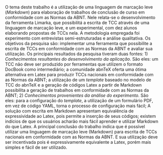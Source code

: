 <!-- -->

O tema deste trabalho é a utilização de uma linguagem de marcação leve (*Markdown*) para elaboração de trabalhos de conclusão de curso em conformidade com as Normas da ABNT. Nele relata-se o desenvolvimento da ferramenta Limarka, que possibilitá a escrita de TCC através de uma linguagem de marcação leve, e um experimental, com dez alunos elaborando propostas de TCCs nela. A metodologia empregada foi experimento com entrevistas semi-estruturadas e análise qualitativa. Os objetivos da pesquisa são: implementar uma ferramenta que possibilite a escrita de TCCs em conformidade com as Normas da ABNT e avaliar sua utilização. Os principais resultados da pesquisa tiveram duas fontes: 1) *Conhecimentos resultantes do desenvolvimento da aplicação*. São eles: um TCC não deve ser produzido por ferramentas que utilizem o formato DocBook como intermediário; a comunidade abnTeX oferta uma ótima alternativa em Latex para produzir TCCs nacionais em conformidade com as Normas da ABNT; a utilização de um *template* baseado no modelo de TCC do abnTeX e a geração de códigos Latex a partir de Markdown possibilita a geração de trabalhos em conformidade com as Normas da ABNT; 2) *Conhecimentos provenientes da análise do experimento*. São eles: para a configuração do *template*, a utilização de um formulário PDF, em vez de código YAML, torna o processo de configuração mais fácil; A solução com escrita em Markdown apresentam equivalência de expressividade ao Latex, pois permite a inserção de seus códigos; existem indícios de que os usuários acharão mais fácil aprender e utilizar Markdown do que Latex. A principal conclusão do trabalho indica que é possível utilizar uma linguagem de marcação leve (Markdown) para escrita de TCCs nacionais em conformidade com as Normas da ABNT. E sua utilização deve ser incentivada pois é expressivamente equivalente a Latex, porém mais simples e fácil de ser utilizado.

